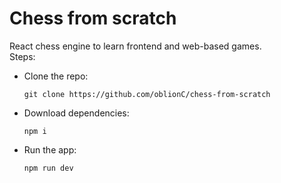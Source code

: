 # Chess from scratch
React chess engine to learn frontend and web-based games.  
Steps:  
- Clone the repo:
  ```
  git clone https://github.com/oblionC/chess-from-scratch
  ```
- Download dependencies:
  ```
  npm i
  ```
- Run the app:
  ```
  npm run dev
  ```
